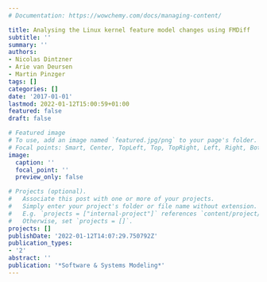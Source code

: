 ```yaml
---
# Documentation: https://wowchemy.com/docs/managing-content/

title: Analysing the Linux kernel feature model changes using FMDiff
subtitle: ''
summary: ''
authors:
- Nicolas Dintzner
- Arie van Deursen
- Martin Pinzger
tags: []
categories: []
date: '2017-01-01'
lastmod: 2022-01-12T15:00:59+01:00
featured: false
draft: false

# Featured image
# To use, add an image named `featured.jpg/png` to your page's folder.
# Focal points: Smart, Center, TopLeft, Top, TopRight, Left, Right, BottomLeft, Bottom, BottomRight.
image:
  caption: ''
  focal_point: ''
  preview_only: false

# Projects (optional).
#   Associate this post with one or more of your projects.
#   Simply enter your project's folder or file name without extension.
#   E.g. `projects = ["internal-project"]` references `content/project/deep-learning/index.md`.
#   Otherwise, set `projects = []`.
projects: []
publishDate: '2022-01-12T14:07:29.750792Z'
publication_types:
- '2'
abstract: ''
publication: '*Software & Systems Modeling*'
---
```

